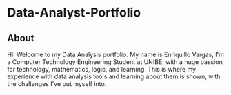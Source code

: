 # Data-Analyst-Portfolio
## About
Hi! Welcome to my Data Analysis portfolio. My name is Enriquillo Vargas, I'm a Computer Technology Engineering Student at UNIBE, with a huge passion for technology, mathematics, logic, and learning. This is where my experience with data analysis tools and learning about them is shown, with the challenges I've put myself into.

